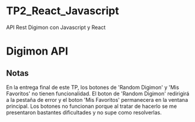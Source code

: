 # TP2_React_Javascript
API Rest Digimon con Javascript y React 

# **Digimon API**

## Notas

En la entrega final de este TP, los botones de 'Random Digimon' y 'Mis Favoritos' no tienen funcionalidad. El boton de 'Random Digimon' redirigirá a la pestaña de error y el boton 'Mis Favoritos' permanecera en la ventana principal. Los botones no funcionan porque al tratar de hacerlo se me presentaron bastantes dificultades y no supe como resolverlas. 

